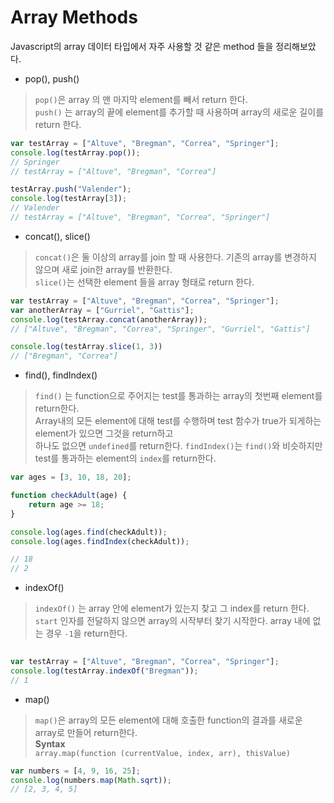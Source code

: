 # Array Methods

Javascript의 array 데이터 타입에서 자주 사용할 것 같은 method 들을 정리해보았다.

- pop(), push()

> `pop()`은 array 의 맨 마지막 element를 빼서 return 한다.  
`push()` 는 array의 끝에 element를 추가할 때 사용하며 array의 새로운 길이를 return 한다. 

``` javascript  
var testArray = ["Altuve", "Bregman", "Correa", "Springer"];  
console.log(testArray.pop());  
// Springer  
// testArray = ["Altuve", "Bregman", "Correa"]

testArray.push("Valender");  
console.log(testArray[3]);  
// Valender  
// testArray = ["Altuve", "Bregman", "Correa", "Springer"]  
```

- concat(), slice()

> `concat()`은 둘 이상의 array를 join 할 때 사용한다. 기존의 array를 변경하지 않으며 새로 join한 array를 반환한다.  
`slice()`는 선택한 element 들을 array 형태로 return 한다.

``` javascript  
var testArray = ["Altuve", "Bregman", "Correa", "Springer"];  
var anotherArray = ["Gurriel", "Gattis"];  
console.log(testArray.concat(anotherArray));  
// ["Altuve", "Bregman", "Correa", "Springer", "Gurriel", "Gattis"]

console.log(testArray.slice(1, 3))  
// ["Bregman", "Correa"]  
```
 
- find(), findIndex()

> `find()` 는 function으로 주어지는 test를 통과하는 array의 첫번째 element를 return한다.  
Array내의 모든 element에 대해 test를 수행하며 
test 함수가 true가 되게하는 element가 있으면 그것을 return하고  
하나도 없으면 `undefined`를 return한다.
`findIndex()`는 `find()`와 비슷하지만 test를 통과하는 element의 `index`를 return한다.


```javascript  
var ages = [3, 10, 18, 20];

function checkAdult(age) {  
    return age >= 18;  
}

console.log(ages.find(checkAdult));   
console.log(ages.findIndex(checkAdult));  

// 18  
// 2  
```

- indexOf()

> `indexOf()` 는 array 안에 element가 있는지 찾고 그 index를 return 한다. `start` 인자를 전달하지 않으면 array의 시작부터 찾기 시작한다. array 내에 없는 경우 `-1`을 return한다.

``` javascript 
 
var testArray = ["Altuve", "Bregman", "Correa", "Springer"];    
console.log(testArray.indexOf("Bregman"));  
// 1   
```

- map()
>`map()`은 array의 모든 element에 대해 호출한 function의 결과를 새로운 array로 만들어 return한다.  
**Syntax**  
`array.map(function (currentValue, index, arr), thisValue)`

```javascript   
var numbers = [4, 9, 16, 25];  
console.log(numbers.map(Math.sqrt));  
// [2, 3, 4, 5] 
```
